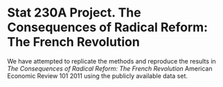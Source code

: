 # Stat 230A Project. The Consequences of Radical Reform: The French Revolution

We have attempted to replicate the methods and reproduce the results in _The Consequences of Radical Reform: The French Revolution_ American Economic Review 101 2011 using the publicly available data set.



